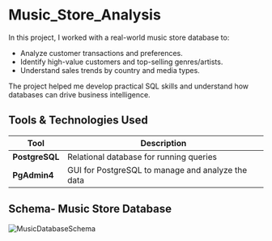 # Music_Store_Analysis

In this project, I worked with a real-world music store database to:

- Analyze customer transactions and preferences.
- Identify high-value customers and top-selling genres/artists.
- Understand sales trends by country and media types.

The project helped me develop practical SQL skills and understand how databases can drive business intelligence.

## Tools & Technologies Used

| Tool            | Description                                       |
|-----------------|---------------------------------------------------|
| **PostgreSQL**  | Relational database for running queries           |
| **PgAdmin4**    | GUI for PostgreSQL to manage and analyze the data |


## Schema- Music Store Database  
![MusicDatabaseSchema](https://user-images.githubusercontent.com/112153548/213707717-bfc9f479-52d9-407b-99e1-e94db7ae10a3.png)
